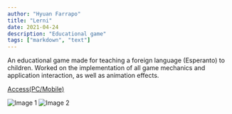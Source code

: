 ```yaml
---
author: "Hyuan Farrapo"
title: "Lerni"
date: 2021-04-24
description: "Educational game"
tags: ["markdown", "text"]
---
```


An educational game made for teaching a foreign language (Esperanto) to children. Worked on the implementation of all game mechanics and application interaction, as well as animation effects.

[Access(PC/Mobile)](https://lerniesperanto.github.io)

![Image 1](/lerni/lerni2.png)
![Image 2](/lerni/lerni3.png)